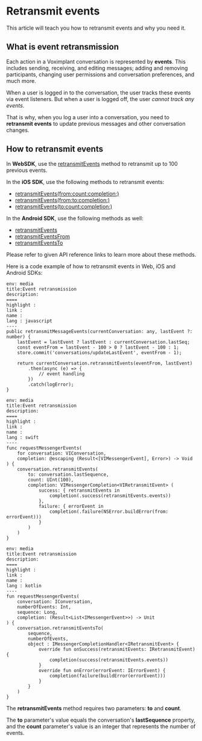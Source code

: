 <!-- vox.description: How to retransmit events in Voximplant Messaging platform and why you need it. -->
<!-- vox.rank: 4 -->
<!-- vox.filters: isAudio,isVideo,isMessaging,isOmnichannel -->
# Retransmit events
This article will teach you how to retransmit events and why you need it.

## What is event retransmission
Each action in a Voximplant conversation is represented by **events**. This includes sending, receiving, and editing messages; adding and removing participants, changing user permissions and conversation preferences, and much more.

When a user is logged in to the conversation, the user tracks these events via event listeners. But when a user is logged off, the user *cannot track any events*.

That is why, when you log a user into a conversation, you need to **retransmit events** to update previous messages and other conversation changes.

## How to retransmit events
In **WebSDK**, use the [retransmitEvents](/docs/references/websdk/voximplant/messaging/conversation#retransmitevents) method to retransmit up to 100 previous events.

In the **iOS SDK**, use the following methods to retransmit events:

- [retransmitEvents(from:count:completion:)](/docs/references/iossdk/messaging/viconversation#retransmiteventsfromcountcompletion)
- [retransmitEvents(from:to:completion:)](/docs/references/iossdk/messaging/viconversation#retransmiteventsfromtocompletion)
- [retransmitEvents(to:count:completion:)](/docs/references/iossdk/messaging/viconversation#retransmiteventstocountcompletion)

In the **Android SDK**, use the following methods as well:

- [retransmitEvents](/docs/references/androidsdk/messaging/iconversation#retransmitevents)
- [retransmitEventsFrom](/docs/references/androidsdk/messaging/iconversation#retransmiteventsfrom)
- [retransmitEventsTo](/docs/references/androidsdk/messaging/iconversation#retransmiteventsto)

Please refer to given API reference links to learn more about these methods.

Here is a code example of how to retransmit events in Web, iOS and Android SDKs:

```vox.multicode
env: media
title:Event retransmission
description:
====
highlight : 
link : 
name : 
lang : javascript
----
public retransmitMessageEvents(currentConversation: any, lastEvent ?: number) {
    lastEvent = lastEvent ? lastEvent : currentConversation.lastSeq;
    const eventFrom = lastEvent - 100 > 0 ? lastEvent - 100 : 1;
    store.commit('conversations/updateLastEvent', eventFrom - 1);

    return currentConversation.retransmitEvents(eventFrom, lastEvent)
        .then(async (e) => {
            // event handling
        })
        .catch(logError);
}

```
```vox.multicode
env: media
title:Event retransmission
description:
====
highlight : 
link : 
name : 
lang : swift
----
func requestMessengerEvents(
    for conversation: VIConversation,
    completion: @escaping (Result<[VIMessengerEvent], Error>) -> Void
) {
    conversation.retransmitEvents(
        to: conversation.lastSequence,
        count: UInt(100),
        completion: VIMessengerCompletion<VIRetransmitEvent> (
            success: { retransmitEvents in
                completion(.success(retransmitEvents.events))
            },
            failure: { errorEvent in
                completion(.failure(NSError.buildError(from: errorEvent)))
            }
        )
    )
}
```
```vox.multicode
env: media
title:Event retransmission
description:
====
highlight : 
link : 
name : 
lang : kotlin
----
fun requestMessengerEvents(
    conversation: IConversation,
    numberOfEvents: Int,
    sequence: Long,
    completion: (Result<List<IMessengerEvent>>) -> Unit
) {
    conversation.retransmitEventsTo(
        sequence,
        numberOfEvents,
        object : IMessengerCompletionHandler<IRetransmitEvent> {
            override fun onSuccess(retransmitEvents: IRetransmitEvent) {
                completion(success(retransmitEvents.events))
            }
            override fun onError(errorEvent: IErrorEvent) {
                completion(failure(buildError(errorEvent)))
            }
        }
    )
}
```

The **retransmitEvents** method requires two parameters: **to** and **count**.

The **to** parameter's value equals the conversation's **lastSequence** property, and the **count** parameter's value is an integer that represents the number of events.
